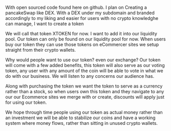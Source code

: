 With open sourced code found here on github. I plan on Creating a pancakeSwap like DEX. With a DEX under my subdomain and branded accordingly to my liking and easier for users with no crypto knowledghe can manage, I want to create a token

We will call that token XTOKEN for now. I want to add it into our liquidity pool. Our token can only be found on our liquidity pool for now. When users buy our token they can use those tokens on eCommercer sites we setup straight from their crypto wallets.

Why would people want to use our token? even our exchange?
Our token will come with a few added benefits, this token will also serve as our voting token, any user with any amount of the coin will be able to vote in what we do with our business. 
We will listen to any concerns our audience has.

Along with purchasing the token we want the token to serve as a currency rather than a stock, so when users own this token and they navigate to any our our Ecommerce sites we merge with or create, discounts will apply just for using our token. 

We hope through time people using our token as actual money rather than an investment we will be able to stabilize our coins and have a working system where money flows, rather than sitting in unused crypto wallets.
